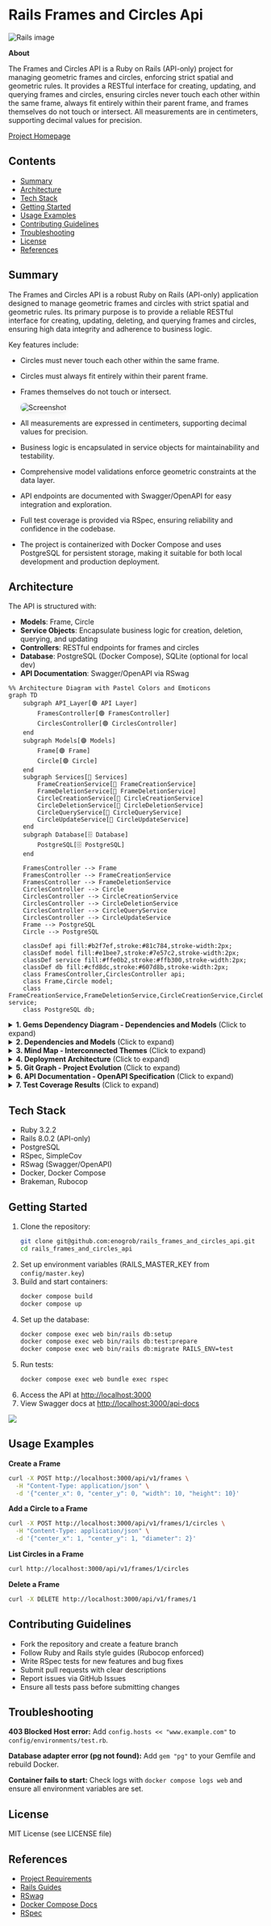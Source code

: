 # Rails Frames and Circles Api

![Rails image](public/rails.png)

**About**

The Frames and Circles API is a Ruby on Rails (API-only) project for managing geometric frames and circles, enforcing strict spatial and geometric rules. It provides a RESTful interface for creating, updating, and querying frames and circles, ensuring circles never touch each other within the same frame, always fit entirely within their parent frame, and frames themselves do not touch or intersect. All measurements are in centimeters, supporting decimal values for precision.

[Project Homepage](https://github.com/enogrob/rails_frames_and_circles_api)

## Contents

- [Summary](#summary)
- [Architecture](#architecture)
- [Tech Stack](#tech-stack)
- [Getting Started](#getting-started)
- [Usage Examples](#usage-examples)
- [Contributing Guidelines](#contributing-guidelines)
- [Troubleshooting](#troubleshooting)
- [License](#license)
- [References](#references)

## Summary


The Frames and Circles API is a robust Ruby on Rails (API-only) application designed to manage geometric frames and circles with strict spatial and geometric rules. Its primary purpose is to provide a reliable RESTful interface for creating, updating, deleting, and querying frames and circles, ensuring high data integrity and adherence to business logic.

Key features include:
- Circles must never touch each other within the same frame.
- Circles must always fit entirely within their parent frame.
- Frames themselves do not touch or intersect.

    <img src="public/screenshot_94.png" alt="Screenshot" style="max-width:50%; border-radius:8px; box-shadow:0 2px 8px rgba(0,0,0,0.08);" />

- All measurements are expressed in centimeters, supporting decimal values for precision.
- Business logic is encapsulated in service objects for maintainability and testability.
- Comprehensive model validations enforce geometric constraints at the data layer.
- API endpoints are documented with Swagger/OpenAPI for easy integration and exploration.
- Full test coverage is provided via RSpec, ensuring reliability and confidence in the codebase.
- The project is containerized with Docker Compose and uses PostgreSQL for persistent storage, making it suitable for both local development and production deployment.

## Architecture

The API is structured with:

- **Models**: Frame, Circle
- **Service Objects**: Encapsulate business logic for creation, deletion, querying, and updating
- **Controllers**: RESTful endpoints for frames and circles
- **Database**: PostgreSQL (Docker Compose), SQLite (optional for local dev)
- **API Documentation**: Swagger/OpenAPI via RSwag

```mermaid
%% Architecture Diagram with Pastel Colors and Emoticons
graph TD
    subgraph API_Layer[🟢 API Layer]
        FramesController[🟢 FramesController]
        CirclesController[🟢 CirclesController]
    end
    subgraph Models[🟣 Models]
        Frame[🟣 Frame]
        Circle[🟣 Circle]
    end
    subgraph Services[🧩 Services]
        FrameCreationService[🧩 FrameCreationService]
        FrameDeletionService[🧩 FrameDeletionService]
        CircleCreationService[🧩 CircleCreationService]
        CircleDeletionService[🧩 CircleDeletionService]
        CircleQueryService[🧩 CircleQueryService]
        CircleUpdateService[🧩 CircleUpdateService]
    end
    subgraph Database[🗄️ Database]
        PostgreSQL[🗄️ PostgreSQL]
    end

    FramesController --> Frame
    FramesController --> FrameCreationService
    FramesController --> FrameDeletionService
    CirclesController --> Circle
    CirclesController --> CircleCreationService
    CirclesController --> CircleDeletionService
    CirclesController --> CircleQueryService
    CirclesController --> CircleUpdateService
    Frame --> PostgreSQL
    Circle --> PostgreSQL

    classDef api fill:#b2f7ef,stroke:#81c784,stroke-width:2px;
    classDef model fill:#e1bee7,stroke:#7e57c2,stroke-width:2px;
    classDef service fill:#ffe0b2,stroke:#ffb300,stroke-width:2px;
    classDef db fill:#cfd8dc,stroke:#607d8b,stroke-width:2px;
    class FramesController,CirclesController api;
    class Frame,Circle model;
    class FrameCreationService,FrameDeletionService,CircleCreationService,CircleDeletionService,CircleQueryService,CircleUpdateService service;
    class PostgreSQL db;
```

<details>
<summary><strong>1. Gems Dependency Diagram - Dependencies and Models</strong> (Click to expand)</summary>

```mermaid
%% Gems Dependency Diagram with Pastel Colors and Emoticons
graph TD
    subgraph "Core Gems"
        Rails[🟢 Rails 8.0.2]
        RSpec[🧪 RSpec 8.0]
        RSwag[📖 RSwag 2.16]
        Brakeman[🛡️ Brakeman]
        SimpleCov[🧪 SimpleCov]
        Puma[🐾 Puma]
        Thruster[🚀 Thruster]
        Rubocop[📝 Rubocop]
    end

    subgraph "Models"
        Frame[🟣 Frame]
        Circle[🟣 Circle]
    end

    Rails --> Frame
    Rails --> Circle
    RSpec --> Frame
    RSpec --> Circle
    RSwag --> Rails
    Brakeman --> Rails
    SimpleCov --> RSpec

    classDef gem fill:#b2f7ef,stroke:#81c784,stroke-width:2px;
    classDef model fill:#e1bee7,stroke:#7e57c2,stroke-width:2px;
    class Rails,RSwag,Brakeman,SimpleCov,Puma,Thruster,Rubocop gem;
    class Frame,Circle model;
```
</details>

<details>
<summary><strong>2. Dependencies and Models</strong> (Click to expand)</summary>

```mermaid
%% Class Diagram with Pastel Colors and Emoticons
classDiagram
    class Frame {
        +center_x: float
        +center_y: float
        +width: float
        +height: float
        +has_many: circles
    }
    class Circle {
        +center_x: float
        +center_y: float
        +diameter: float
        +belongs_to: frame
    }
    Frame "1" --> "*" Circle : contains
```
</details>

<details>
<summary><strong>3. Mind Map - Interconnected Themes</strong> (Click to expand)</summary>

```mermaid
%% Mind Map with Pastel Colors and Emoticons
mindmap
  root((🟢 Frames and Circles API))
    Models
      Frame
      Circle
    Services
      FrameCreationService
      FrameDeletionService
      CircleCreationService
      CircleDeletionService
      CircleQueryService
      CircleUpdateService
    API
      FramesController
      CirclesController
      Endpoints
    Database
      PostgreSQL
    Testing
      RSpec
      SimpleCov
    Documentation
      Swagger
      RSwag
    Deployment
      Docker
      Docker Compose
```
</details>

<details>
<summary><strong>4. Deployment Architecture</strong> (Click to expand)</summary>

```mermaid
%% Deployment Diagram with Pastel Colors and Emoticons
graph TD
    subgraph External[🌐 External Access]
        User[🧑‍💻 User/Client]
        Browser[🌍 Web Browser]
    end
    
    subgraph Docker_Environment[📦 Docker Compose Environment]
        subgraph Web_Container[🟢 Web Container]
            Rails[🟢 Rails API Server]
            Swagger[📖 Swagger UI]
            RSpec[🧪 RSpec Tests]
        end
        
        subgraph Database_Container[🗄️ Database Container]
            PostgreSQL[🗄️ PostgreSQL Database]
        end
        
        subgraph Network[🔗 Docker Network]
            DockerCompose[🔗 Docker Compose Orchestration]
        end
    end

    User --> Rails
    Browser --> Swagger
    Rails --> PostgreSQL
    Rails --> Swagger
    Rails --> RSpec
    DockerCompose --> Web_Container
    DockerCompose --> Database_Container
    PostgreSQL -.-> Rails

    style External fill:#b2f7ef,stroke:#81c784,stroke-width:2px
    style Docker_Environment fill:#ffe0b2,stroke:#ffb300,stroke-width:2px
    style Web_Container fill:#b2f7ef,stroke:#81c784,stroke-width:2px
    style Database_Container fill:#cfd8dc,stroke:#607d8b,stroke-width:2px
    style Network fill:#fff9c4,stroke:#ffd54f,stroke-width:2px
    style Rails fill:#b2f7ef,stroke:#388e3c,stroke-width:2px
    style Swagger fill:#e1bee7,stroke:#7e57c2,stroke-width:2px
    style RSpec fill:#ffe0b2,stroke:#ffb300,stroke-width:2px
    style PostgreSQL fill:#cfd8dc,stroke:#607d8b,stroke-width:2px
    style DockerCompose fill:#fff9c4,stroke:#ffd54f,stroke-width:2px
```
</details>

<details>
<summary><strong>5. Git Graph - Project Evolution</strong> (Click to expand)</summary>

```mermaid
%% Git Graph with Emoticons
gitGraph
commit id: "rails-setup" tag: "🎉"
commit id: "setup-rspec" tag: "🧪"
commit id: "setup-simplecov" tag: "🧪"
commit id: "setup-rubocop" tag: "📝"
commit id: "setup-openapi-swagger" tag: "📖"
commit id: "add-models-and-migrations" tag: "🟣"
commit id: "add-controllers" tag: "🟢"
commit id: "setup-services-and-routes" tag: "🧩"
commit id: "update-services" tag: "🧩"
commit id: "debug-spec-requests" tag: "🧪"
commit id: "add-unit-tests" tag: "🧪"
commit id: "add-service-tests" tag: "🧪"
commit id: "setup-docker-and-compose" tag: "📦"
commit id: "rubocop-corrected" tag: "📝"
commit id: "add-readme" tag: "📖"
```
</details>

<details>
<summary><strong>6. API Documentation - OpenAPI Specification</strong> (Click to expand)</summary>

<div style="background-color: #fffbf0; border-left: 4px solid #ffc107; padding: 15px; margin: 10px 0;">

### Base URL
- **Development**: `http://localhost:3000`

### Endpoints Overview

#### Frames API (`/api/v1/frames`)
- `GET /api/v1/frames` - List all frames
- `POST /api/v1/frames` - Create a new frame
- `GET /api/v1/frames/{id}` - Get frame details with statistics
- `PUT /api/v1/frames/{id}` - Update a frame
- `DELETE /api/v1/frames/{id}` - Delete a frame

#### Circles API (`/api/v1/circles`)
- `GET /api/v1/frames/{frame_id}/circles` - List circles in a frame
- `POST /api/v1/frames/{frame_id}/circles` - Create a circle in a frame
- `GET /api/v1/circles/{id}` - Get circle details
- `PUT /api/v1/circles/{id}` - Update a circle
- `DELETE /api/v1/circles/{id}` - Delete a circle

### Data Models

#### Frame Schema
```json
{
  "id": 1,
  "center_x": 0.0,
  "center_y": 0.0,
  "width": 10.0,
  "height": 10.0,
  "created_at": "2025-01-01T00:00:00.000Z",
  "updated_at": "2025-01-01T00:00:00.000Z"
}
```

#### Circle Schema
```json
{
  "id": 1,
  "center_x": 1.0,
  "center_y": 1.0,
  "diameter": 2.0,
  "frame_id": 1,
  "created_at": "2025-01-01T00:00:00.000Z",
  "updated_at": "2025-01-01T00:00:00.000Z"
}
```

### Response Codes
- `200` - Successful GET/PUT requests
- `201` - Successful POST requests (resource created)
- `204` - Successful DELETE requests (no content)
- `404` - Resource not found
- `422` - Unprocessable entity (validation errors)

### Interactive Documentation
Access the full Swagger UI at `/api-docs` when the server is running.

</details>

<details>
<summary><strong>7. Test Coverage Results</strong> (Click to expand)</summary>

```mermaid
pie
    title 🧪 Overall Coverage
    "✅ Covered (587 lines)" : 587
    "❌ Missed (2 lines)" : 2
```

```mermaid
%% File-by-file coverage bar chart
graph TD
    frames_controller["🟡 frames_controller.rb\n97.06%"]:::partial
    circle_model["🟡 circle.rb\n97.50%"]:::partial
    circles_controller["🟢 circles_controller.rb\n100%"]:::full
    application_controller["🟢 application_controller.rb\n100%"]:::full
    application_record["🟢 application_record.rb\n100%"]:::full
    frame_model["🟢 frame.rb\n100%"]:::full
    circle_creation_service["🟢 circle_creation_service.rb\n100%"]:::full
    circle_deletion_service["🟢 circle_deletion_service.rb\n100%"]:::full
    frame_creation_service["🟢 frame_creation_service.rb\n100%"]:::full
    routes["🟢 routes.rb\n100%"]:::full
    circle_spec["🟢 circle_spec.rb\n100%"]:::full
    frame_edge_cases_spec["🟢 frame_edge_cases_spec.rb\n100%"]:::full
    frame_spec["🟢 frame_spec.rb\n100%"]:::full
    circles_spec["🟢 circles_spec.rb\n100%"]:::full
    frames_spec["🟢 frames_spec.rb\n100%"]:::full
    circle_creation_service_spec["🟢 circle_creation_service_spec.rb\n100%"]:::full
    circle_deletion_service_spec["🟢 circle_deletion_service_spec.rb\n100%"]:::full
    swagger_helper["🟢 swagger_helper.rb\n100%"]:::full

    classDef full fill:#b2f7ef,stroke:#81c784,stroke-width:2px;
    classDef partial fill:#fff9c4,stroke:#ffd54f,stroke-width:2px;
```

**Summary:**  
- **All Files:** 99.66% covered at 2.63 hits/line  
- **18 files in total**  
- **589 relevant lines, 587 lines covered, 2 lines missed**  
- **Only 2 files have missed lines:**  
  - `app/controllers/api/v1/frames_controller.rb` (1 missed)
  - `app/models/circle.rb` (1 missed)

</details>

## Tech Stack

- Ruby 3.2.2
- Rails 8.0.2 (API-only)
- PostgreSQL
- RSpec, SimpleCov
- RSwag (Swagger/OpenAPI)
- Docker, Docker Compose
- Brakeman, Rubocop

## Getting Started

1. Clone the repository:
   ```sh
   git clone git@github.com:enogrob/rails_frames_and_circles_api.git
   cd rails_frames_and_circles_api
   ```
2. Set up environment variables (RAILS_MASTER_KEY from `config/master.key`)
3. Build and start containers:
   ```sh
   docker compose build
   docker compose up
   ```
4. Set up the database:
   ```sh
   docker compose exec web bin/rails db:setup
   docker compose exec web bin/rails db:test:prepare
   docker compose exec web bin/rails db:migrate RAILS_ENV=test
   ```
5. Run tests:
   ```sh
   docker compose exec web bundle exec rspec
   ```
6. Access the API at [http://localhost:3000](http://localhost:3000)
7. View Swagger docs at [http://localhost:3000/api-docs](http://localhost:3000/api-docs)

![](public/screenshot_95.png)


## Usage Examples

**Create a Frame**
```sh
curl -X POST http://localhost:3000/api/v1/frames \
  -H "Content-Type: application/json" \
  -d '{"center_x": 0, "center_y": 0, "width": 10, "height": 10}'
```

**Add a Circle to a Frame**
```sh
curl -X POST http://localhost:3000/api/v1/frames/1/circles \
  -H "Content-Type: application/json" \
  -d '{"center_x": 1, "center_y": 1, "diameter": 2}'
```

**List Circles in a Frame**
```sh
curl http://localhost:3000/api/v1/frames/1/circles
```

**Delete a Frame**
```sh
curl -X DELETE http://localhost:3000/api/v1/frames/1
```

## Contributing Guidelines

- Fork the repository and create a feature branch
- Follow Ruby and Rails style guides (Rubocop enforced)
- Write RSpec tests for new features and bug fixes
- Submit pull requests with clear descriptions
- Report issues via GitHub Issues
- Ensure all tests pass before submitting changes

## Troubleshooting

**403 Blocked Host error:** Add `config.hosts << "www.example.com"` to `config/environments/test.rb`.

**Database adapter error (pg not found):** Add `gem "pg"` to your Gemfile and rebuild Docker.

**Container fails to start:** Check logs with `docker compose logs web` and ensure all environment variables are set.

## License

MIT License (see LICENSE file)

## References

- [Project Requirements](src/requirements.md)
- [Rails Guides](https://guides.rubyonrails.org/)
- [RSwag](https://github.com/rswag/rswag)
- [Docker Compose Docs](https://docs.docker.com/compose/)
- [RSpec](https://rspec.info/)
